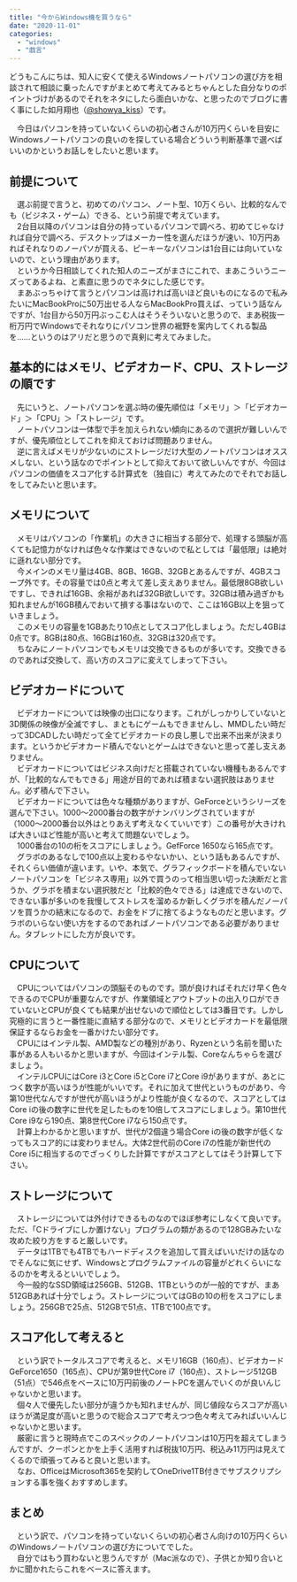 ```yaml
---
title: "今からWindows機を買うなら"
date: "2020-11-01"
categories: 
  - "windows"
  - "戯言"
---
```


どうもこんにちは、知人に安くて使えるWindowsノートパソコンの選び方を相談されて相談に乗ったんですがまとめて考えてみるとちゃんとした自分なりのポイントづけがあるのでそれをネタにしたら面白いかな、と思ったのでブログに書く事にした如月翔也（[@showya\_kiss](http://twitter.com/showya_kiss)）です。  
  
　今日はパソコンを持っていないくらいの初心者さんが10万円くらいを目安にWindowsノートパソコンの良いのを探している場合どういう判断基準で選べばいいのかというお話しをしたいと思います。  

## 前提について

　選ぶ前提で言うと、初めてのパソコン、ノート型、10万くらい、比較的なんでも（ビジネス・ゲーム）できる、という前提で考えています。  
　2台目以降のパソコンは自分の持っているパソコンで調べろ、初めてじゃなければ自分で調べろ、デスクトップはメーカー性を選んだほうが速い、10万円あればそれなりのノーパソが買える、ピーキーなパソコンは1台目には向いていないので、という理由があります。  
　というか今日相談してくれた知人のニーズがまさにこれで、まあこういうニーズってあるよね、と素直に思うのでネタにした感じです。  
　まあぶっちゃけて言うとパソコンは高ければ高いほど良いものになるので私みたいにMacBookProに50万出せる人ならMacBookPro買えば、っていう話なんですが、1台目から50万円ぶっこむ人はそうそういないと思うので、まあ税抜一桁万円でWindowsでそれなりにパソコン世界の裾野を案内してくれる製品を……というのはアリだと思うので真剣に考えてみました。  

## 基本的にはメモリ、ビデオカード、CPU、ストレージの順です

　先にいうと、ノートパソコンを選ぶ時の優先順位は「メモリ」＞「ビデオカード」＞「CPU」＞「ストレージ」です。  
　ノートパソコンは一体型で手を加えられない傾向にあるので選択が難しいんですが、優先順位としてこれを抑えておけば問題ありません。  
　逆に言えばメモリが少ないのにストレージだけ大型のノートパソコンはオススメしない、という話なのでポイントとして抑えておいて欲しいんですが、今回はパソコンの価値をスコア化する計算式を（独自に）考えてみたのでそれでお話しをしてみたいと思います。  

## メモリについて

　メモリはパソコンの「作業机」の大きさに相当する部分で、処理する頭脳が高くても記憶力がなければ色々な作業はできないので私としては「最低限」は絶対に遜れない部分です。  
　今メインのメモリ量は4GB、8GB、16GB、32GBとあるんですが、4GBスコープ外です。その容量では0点と考えて差し支えありません。最低限8GB欲しいですし、できれば16GB、余裕があれば32GB欲しいです。32GBは積み過ぎかも知れませんが16GB積んでおいて損する事はないので、ここは16GB以上を狙っていきましょう。  
　このメモリの容量を1GBあたり10点としてスコア化しましょう。ただし4GBは0点です。8GBは80点、16GBは160点、32GBは320点です。  
　ちなみにノートパソコンでもメモリは交換できるものが多いです。交換できるのであれば交換して、高い方のスコアに変えてしまって下さい。  

## ビデオカードについて

　ビデオカードについては映像の出口になります。これがしっかりしていないと3D関係の映像が全滅ですし、まともにゲームもできませんし、MMDしたい時だって3DCADしたい時だって全てビデオカードの良し悪しで出来不出来が決まります。というかビデオカード積んでないとゲームはできないと思って差し支えありません。  
　ビデオカードについてはビジネス向けだと搭載されていない機種もあるんですが、「比較的なんでもできる」用途が目的であれば積まない選択肢はありません。必ず積んで下さい。  
　ビデオカードについては色々な種類がありますが、GeForceというシリーズを選んで下さい。1000〜2000番台の数字がナンバリングされていますが（1000〜2000番台以外はとりあえず考えなくていいです）この番号が大きければ大きいほど性能が高いと考えて問題ないでしょう。  
　1000番台の10の桁をスコアにしましょう。GefForce 1650なら165点です。  
　グラボのあるなしで100点以上変わるやないかい、という話もあるんですが、それくらい価値が違います。いや、本気で、グラフィックボードを積んでいないノートパソコンを「ビジネス専用」以外で買うのって相当思い切った決断だと言うか、グラボを積まない選択肢だと「比較的色々できる」は達成できないので、できない事が多いのを我慢してストレスを溜めるか新しくグラボを積んだノーパソを買うかの結末になるので、お金をドブに捨てるようなものだと思います。グラボのいらない使い方をするのであればノートパソコンである必要がありません。タブレットにした方が良いです。  

## CPUについて

　CPUについてはパソコンの頭脳そのものです。頭が良ければそれだけ早く色々できるのでCPUが重要なんですが、作業領域とアウトプットの出入り口ができていないとCPUが良くても結果が出せないので順位としては3番目です。しかし究極的に言うと一番性能に直結する部分なので、メモリとビデオカードを最低限保証するならお金を一番かけたい部分です。  
　CPUにはインテル製、AMD製などの種別があり、Ryzenという名前を聞いた事がある人もいるかと思いますが、今回はインテル製、Coreなんちゃらを選びましょう。  
　インテルCPUにはCore i3とCore i5とCore i7とCore i9がありますが、あとにつく数字が高いほうが性能がいいです。それに加えて世代というものがあり、今第10世代なんですが世代が高いほうがより性能が良くなるので、スコアとしてはCore iの後の数字に世代を足したものを10倍してスコアにしましょう。第10世代Core i9なら190点、第8世代Core i7なら150点です。  
　計算上わかるかと思いますが、世代が2個違う場合Core iの後の数字が低くなってもスコア的には変わりません。大体2世代前のCore i7の性能が新世代のCore i5に相当するのでざっくりした計算ですがスコアとしてはそう計算して下さい。  

## ストレージについて

　ストレージについては外付けできるものなのでほぼ参考にしなくて良いです。ただ、「Cドライブにしか置けない」プログラムの類があるので128GBみたいな攻めた絞り方をすると厳しいです。  
　データは1TBでも4TBでもハードディスクを追加して買えばいいだけの話なのでそんなに気にせず、Windowsとプログラムファイルの容量がどれくらいになるのかを考えるといいでしょう。  
　今一般的なSSD領域は256GB、512GB、1TBというのが一般的ですが、まあ512GBあれば十分でしょう。ストレージについてはGBの10の桁をスコアにしましょう。256GBで25点、512GBで51点、1TBで100点です。  

## スコア化して考えると

　という訳でトータルスコアで考えると、メモリ16GB（160点）、ビデオカードGeForce1650（165点）、CPUが第9世代Core i7（160点）、ストレージ512GB（51点）で546点をベースに10万円前後のノートPCを選んでいくのが良いんじゃないかと思います。  
　個々人で優先したい部分が違うかも知れませんが、同じ値段ならスコアが高いほうが満足度が高いと思うので総合スコアで考えつつ色々考えてみればいいんじゃないかと思います。  
　厳密に言うと現時点でこのスペックのノートパソコンは10万円を超えてしまうんですが、クーポンとかを上手く活用すれば税抜10万円、税込み11万円は見えてくるので頑張ってみると良いと思います。  
　なお、OfficeはMicrosoft365を契約してOneDrive1TB付きでサブスクリプションする事を強くおすすめします。  

## まとめ

　という訳で、パソコンを持っていないくらいの初心者さん向けの10万円くらいのWindowsノートパソコンの選び方についてでした。  
　自分ではもう買わないと思うんですが（Mac派なので）、子供とか知り合いとかに聞かれたらこれをベースに答えます。
